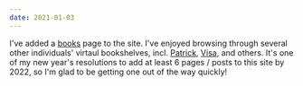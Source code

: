```yaml
---
date: 2021-01-03
---
```

I've added a [books](https://taloranderson.com/books) page to the site. I've enjoyed browsing through several other individuals' virtaul bookshelves, incl. [Patrick](http://visakanv.com/bookshelf/), [Visa](http://visakanv.com/bookshelf/), and others. It's one of my new year's resolutions to add at least 6  pages / posts to this site by 2022, so I'm glad to be getting one out of the way quickly!